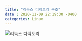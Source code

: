 ```yaml
---
title: "리눅스 디렉토리 구조"
date : 2020-11-09 22:19:30 -0400
categories: Linux
---
```




![리눅스 디렉토리](https://user-images.githubusercontent.com/43875634/98240775-44435a00-1fad-11eb-9c16-6ce405340913.PNG)
